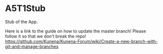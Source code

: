 # A5T1Stub
Stub of the App.

Here is a link to the guide on how to update the master branch! Please follow it so that we don't break the repo!
https://github.com/Kunena/Kunena-Forum/wiki/Create-a-new-branch-with-git-and-manage-branches
